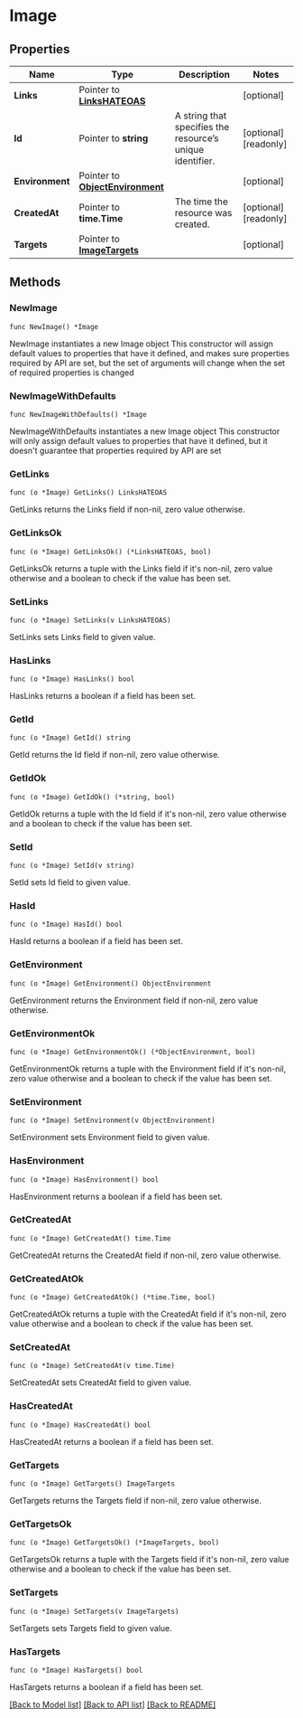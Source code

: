 # Image

## Properties

Name | Type | Description | Notes
------------ | ------------- | ------------- | -------------
**Links** | Pointer to [**LinksHATEOAS**](LinksHATEOAS.md) |  | [optional] 
**Id** | Pointer to **string** | A string that specifies the resource’s unique identifier. | [optional] [readonly] 
**Environment** | Pointer to [**ObjectEnvironment**](ObjectEnvironment.md) |  | [optional] 
**CreatedAt** | Pointer to **time.Time** | The time the resource was created. | [optional] [readonly] 
**Targets** | Pointer to [**ImageTargets**](ImageTargets.md) |  | [optional] 

## Methods

### NewImage

`func NewImage() *Image`

NewImage instantiates a new Image object
This constructor will assign default values to properties that have it defined,
and makes sure properties required by API are set, but the set of arguments
will change when the set of required properties is changed

### NewImageWithDefaults

`func NewImageWithDefaults() *Image`

NewImageWithDefaults instantiates a new Image object
This constructor will only assign default values to properties that have it defined,
but it doesn't guarantee that properties required by API are set

### GetLinks

`func (o *Image) GetLinks() LinksHATEOAS`

GetLinks returns the Links field if non-nil, zero value otherwise.

### GetLinksOk

`func (o *Image) GetLinksOk() (*LinksHATEOAS, bool)`

GetLinksOk returns a tuple with the Links field if it's non-nil, zero value otherwise
and a boolean to check if the value has been set.

### SetLinks

`func (o *Image) SetLinks(v LinksHATEOAS)`

SetLinks sets Links field to given value.

### HasLinks

`func (o *Image) HasLinks() bool`

HasLinks returns a boolean if a field has been set.

### GetId

`func (o *Image) GetId() string`

GetId returns the Id field if non-nil, zero value otherwise.

### GetIdOk

`func (o *Image) GetIdOk() (*string, bool)`

GetIdOk returns a tuple with the Id field if it's non-nil, zero value otherwise
and a boolean to check if the value has been set.

### SetId

`func (o *Image) SetId(v string)`

SetId sets Id field to given value.

### HasId

`func (o *Image) HasId() bool`

HasId returns a boolean if a field has been set.

### GetEnvironment

`func (o *Image) GetEnvironment() ObjectEnvironment`

GetEnvironment returns the Environment field if non-nil, zero value otherwise.

### GetEnvironmentOk

`func (o *Image) GetEnvironmentOk() (*ObjectEnvironment, bool)`

GetEnvironmentOk returns a tuple with the Environment field if it's non-nil, zero value otherwise
and a boolean to check if the value has been set.

### SetEnvironment

`func (o *Image) SetEnvironment(v ObjectEnvironment)`

SetEnvironment sets Environment field to given value.

### HasEnvironment

`func (o *Image) HasEnvironment() bool`

HasEnvironment returns a boolean if a field has been set.

### GetCreatedAt

`func (o *Image) GetCreatedAt() time.Time`

GetCreatedAt returns the CreatedAt field if non-nil, zero value otherwise.

### GetCreatedAtOk

`func (o *Image) GetCreatedAtOk() (*time.Time, bool)`

GetCreatedAtOk returns a tuple with the CreatedAt field if it's non-nil, zero value otherwise
and a boolean to check if the value has been set.

### SetCreatedAt

`func (o *Image) SetCreatedAt(v time.Time)`

SetCreatedAt sets CreatedAt field to given value.

### HasCreatedAt

`func (o *Image) HasCreatedAt() bool`

HasCreatedAt returns a boolean if a field has been set.

### GetTargets

`func (o *Image) GetTargets() ImageTargets`

GetTargets returns the Targets field if non-nil, zero value otherwise.

### GetTargetsOk

`func (o *Image) GetTargetsOk() (*ImageTargets, bool)`

GetTargetsOk returns a tuple with the Targets field if it's non-nil, zero value otherwise
and a boolean to check if the value has been set.

### SetTargets

`func (o *Image) SetTargets(v ImageTargets)`

SetTargets sets Targets field to given value.

### HasTargets

`func (o *Image) HasTargets() bool`

HasTargets returns a boolean if a field has been set.


[[Back to Model list]](../README.md#documentation-for-models) [[Back to API list]](../README.md#documentation-for-api-endpoints) [[Back to README]](../README.md)


